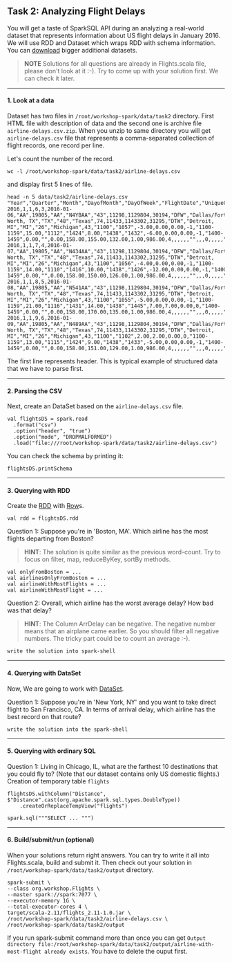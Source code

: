 ## Task 2: Analyzing Flight Delays

You will get a taste of SparkSQL API during an analyzing a real-world dataset that represents information about US flight delays in January 2016. We will use RDD and Dataset which wraps RDD with schema information. You can [download](https://www.transtats.bts.gov/DL_SelectFields.asp?Table_ID=236&DB_Short_Name=On-Time) bigger additional datasets.

> **NOTE** Solutions for all questions are already in Flights.scala file, please don't look at it :-). Try to come up with your solution first. We can check it later.
___

#### 1. Look at a data
  Dataset has two files in ```/root/workshop-spark/data/task2``` directory. First HTML file with description of data and the second one is archive file ```airline-delays.csv.zip```. When you unzip to same directory you will get ```airline-delays.csv``` file that represents a comma-separated collection of flight records, one record per line.

  Let's count the number of the record.
  ```
  wc -l /root/workshop-spark/data/task2/airline-delays.csv
  ```
  and display first 5 lines of file.
  ```
  head -n 5 data/task2/airline-delays.csv
  "Year","Quarter","Month","DayofMonth","DayOfWeek","FlightDate","UniqueCarrier","AirlineID","Carrier","TailNum","FlightNum","OriginAirportID","OriginAirportSeqID","OriginCityMarketID","Origin","OriginCityName","OriginState","OriginStateFips","OriginStateName","OriginWac","DestAirportID","DestAirportSeqID","DestCityMarketID","Dest","DestCityName","DestState","DestStateFips","DestStateName","DestWac","CRSDepTime","DepTime","DepDelay","DepDelayMinutes","DepDel15","DepartureDelayGroups","DepTimeBlk","TaxiOut","WheelsOff","WheelsOn","TaxiIn","CRSArrTime","ArrTime","ArrDelay","ArrDelayMinutes","ArrDel15","ArrivalDelayGroups","ArrTimeBlk","Cancelled","CancellationCode","Diverted","CRSElapsedTime","ActualElapsedTime","AirTime","Flights","Distance","DistanceGroup","CarrierDelay","WeatherDelay","NASDelay","SecurityDelay","LateAircraftDelay","FirstDepTime","TotalAddGTime","LongestAddGTime","DivAirportLandings","DivReachedDest","DivActualElapsedTime","DivArrDelay","DivDistance","Div1Airport","Div1AirportID","Div1AirportSeqID","Div1WheelsOn","Div1TotalGTime","Div1LongestGTime","Div1WheelsOff","Div1TailNum","Div2Airport","Div2AirportID","Div2AirportSeqID","Div2WheelsOn","Div2TotalGTime","Div2LongestGTime","Div2WheelsOff","Div2TailNum","Div3Airport","Div3AirportID","Div3AirportSeqID","Div3WheelsOn","Div3TotalGTime","Div3LongestGTime","Div3WheelsOff","Div3TailNum","Div4Airport","Div4AirportID","Div4AirportSeqID","Div4WheelsOn","Div4TotalGTime","Div4LongestGTime","Div4WheelsOff","Div4TailNum","Div5Airport","Div5AirportID","Div5AirportSeqID","Div5WheelsOn","Div5TotalGTime","Div5LongestGTime","Div5WheelsOff","Div5TailNum",
  2016,1,1,6,3,2016-01-06,"AA",19805,"AA","N4YBAA","43",11298,1129804,30194,"DFW","Dallas/Fort Worth, TX","TX","48","Texas",74,11433,1143302,31295,"DTW","Detroit, MI","MI","26","Michigan",43,"1100","1057",-3.00,0.00,0.00,-1,"1100-1159",15.00,"1112","1424",8.00,"1438","1432",-6.00,0.00,0.00,-1,"1400-1459",0.00,"",0.00,158.00,155.00,132.00,1.00,986.00,4,,,,,,"",,,0,,,,,"",,,"",,,"","","",,,"",,,"","","",,,"",,,"","","",,,"",,,"","","",,,"",,,"","",
  2016,1,1,7,4,2016-01-07,"AA",19805,"AA","N434AA","43",11298,1129804,30194,"DFW","Dallas/Fort Worth, TX","TX","48","Texas",74,11433,1143302,31295,"DTW","Detroit, MI","MI","26","Michigan",43,"1100","1056",-4.00,0.00,0.00,-1,"1100-1159",14.00,"1110","1416",10.00,"1438","1426",-12.00,0.00,0.00,-1,"1400-1459",0.00,"",0.00,158.00,150.00,126.00,1.00,986.00,4,,,,,,"",,,0,,,,,"",,,"",,,"","","",,,"",,,"","","",,,"",,,"","","",,,"",,,"","","",,,"",,,"","",
  2016,1,1,8,5,2016-01-08,"AA",19805,"AA","N541AA","43",11298,1129804,30194,"DFW","Dallas/Fort Worth, TX","TX","48","Texas",74,11433,1143302,31295,"DTW","Detroit, MI","MI","26","Michigan",43,"1100","1055",-5.00,0.00,0.00,-1,"1100-1159",21.00,"1116","1431",14.00,"1438","1445",7.00,7.00,0.00,0,"1400-1459",0.00,"",0.00,158.00,170.00,135.00,1.00,986.00,4,,,,,,"",,,0,,,,,"",,,"",,,"","","",,,"",,,"","","",,,"",,,"","","",,,"",,,"","","",,,"",,,"","",
  2016,1,1,9,6,2016-01-09,"AA",19805,"AA","N489AA","43",11298,1129804,30194,"DFW","Dallas/Fort Worth, TX","TX","48","Texas",74,11433,1143302,31295,"DTW","Detroit, MI","MI","26","Michigan",43,"1100","1102",2.00,2.00,0.00,0,"1100-1159",13.00,"1115","1424",9.00,"1438","1433",-5.00,0.00,0.00,-1,"1400-1459",0.00,"",0.00,158.00,151.00,129.00,1.00,986.00,4,,,,,,"",,,0,,,,,"",,,"",,,"","","",,,"",,,"","","",,,"",,,"","","",,,"",,,"","","",,,"",,,"","",
  ```
  The first line represents header. This is typical example of structured data that we have to parse first.
 ___
 
#### 2. Parsing the CSV
  Next, create an DataSet based on the ```airline-delays.csv``` file.
  ```
  val flightsDS = spark.read
    .format("csv")
    .option("header", "true")
    .option("mode", "DROPMALFORMED")
    .load("file:///root/workshop-spark/data/task2/airline-delays.csv")
  ```
  You can check the schema by printing it:
  ```
  flightsDS.printSchema
  ```
___
 
#### 3. Querying with RDD
  Create the [RDD](http://spark.apache.org/docs/latest/api/scala/index.html#org.apache.spark.rdd.RDD) with [Row](https://spark.apache.org/docs/2.2.0/api/scala/index.html#org.apache.spark.sql.Row)s.
  ```
  val rdd = flightsDS.rdd
  ```
  
  Question 1: Suppose you're in 'Boston, MA'. Which airline has the most flights departing from Boston? 
  > **HINT**: The solution is quite similar as the previous word-count. Try to focus on filter, map, reduceByKey, sortBy methods.
  ```
  val onlyFromBoston = ...
  val airlinesOnlyFromBoston = ...
  val airlineWithMostFlights = ...
  val airlineWithMostFlight = ...
  ```
  
  Question 2: Overall, which airline has the worst average delay? How bad was that delay?
  > **HINT**: The Column ArrDelay can be negative. The negative number means that an airplane came earlier. So you should filter all negative numbers. The tricky part could be to count an average :-).
  ```
  write the solution into spark-shell
  ```
___
 
#### 4. Querying with DataSet
  Now, We are going to work with [DataSet](https://spark.apache.org/docs/latest/api/scala/index.html#org.apache.spark.sql.Dataset).

  Question 1: Suppose you're in 'New York, NY' and you want to take direct flight to San Francisco, CA. In terms of arrival delay, which airline has the best record on that route?
  ```
  write the solution into the spark-shell
  ```
___
 
#### 5. Querying with ordinary SQL
  Question 1: Living in Chicago, IL, what are the farthest 10 destinations that you could fly to? (Note that our dataset contains only US domestic flights.)
  Creation of temporary table ```flights```
  ```
  flightsDS.withColumn("Distance", $"Distance".cast(org.apache.spark.sql.types.DoubleType))
      .createOrReplaceTempView("flights")
  ```
  ```
  spark.sql("""SELECT ... """)
  ```
___
 
#### 6. Build/submit/run (optional)
  When your solutions return right answers. You can try to write it all into Flights.scala, build and submit it. Then check out your solution in ```/root/workshop-spark/data/task2/output``` directory.
  ```
  spark-submit \
  --class org.workshop.Flights \
  --master spark://spark:7077 \
  --executor-memory 1G \
  --total-executor-cores 4 \
  target/scala-2.11/flights_2.11-1.0.jar \
  /root/workshop-spark/data/task2/airline-delays.csv \
  /root/workshop-spark/data/task2/output
  ```
If you run spark-submit command more than once you can get ```Output directory file:/root/workshop-spark/data/task2/output/airline-with-most-flight already exists```. You have to delete the ouput first.
